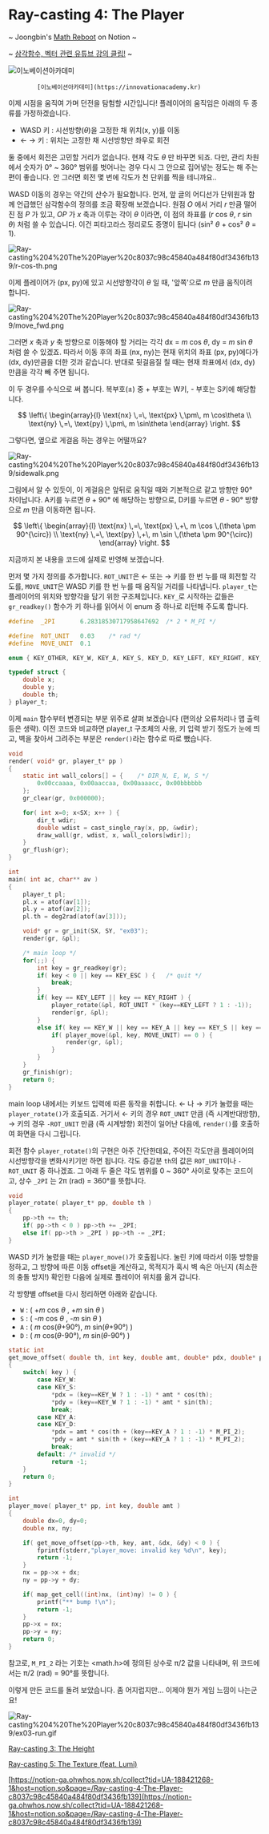 # Ray-casting 4: The Player

~ Joongbin's [Math Reboot](https://blog.insightbook.co.kr/2020/07/01/《수학-리부트-프로그래머를-위한-기초-수학》/) on Notion ~

~ [삼각함수, 벡터 관련 유튜브 강의 클립!](https://www.youtube.com/channel/UC3oEhf5Q1WxgwK44Tc80RLw/playlists) ~

![            [이노베이션아카데미](https://innovationacademy.kr)](innoaca_logo_1.png)

            [이노베이션아카데미](https://innovationacademy.kr)

이제 시점을 움직여 가며 던전을 탐험할 시간입니다! 플레이어의 움직임은 아래의 두 종류를 가정하겠습니다.

- WASD 키 : 시선방향(*θ*)을 고정한 채 위치(x, y)를 이동
- ← → 키 : 위치는 고정한 채 시선방향만 좌우로 회전

둘 중에서 회전은 고민할 거리가 없습니다. 현재 각도 *θ* 만 바꾸면 되죠. 다만, 관리 차원에서 숫자가 0° ~ 360° 범위를 벗어나는 경우 다시 그 안으로 집어넣는 정도는 해 주는 편이 좋습니다. 안 그러면 회전 몇 번에 각도가 천 단위를 찍을 테니까요..

WASD 이동의 경우는 약간의 산수가 필요합니다. 먼저, 앞 글의 어디선가 단위원과 함께 언급했던 삼각함수의 정의를 조금 확장해 보겠습니다. 원점 *O* 에서 거리 *r* 만큼 떨어진 점 *P* 가 있고, *OP* 가 *x* 축과 이루는 각이 *θ* 이라면, 이 점의 좌표를 (*r* cos *θ*, *r* sin *θ*) 처럼 쓸 수 있습니다. 이건 피타고라스 정리로도 증명이 됩니다 (sin² *θ* + cos² *θ* = 1).

![Ray-casting%204%20The%20Player%20c8037c98c45840a484f80df3436fb139/r-cos-th.png](Ray-casting%204%20The%20Player%20c8037c98c45840a484f80df3436fb139/r-cos-th.png)

이제 플레이어가 (px, py)에 있고 시선방향각이 *θ* 일 때, '앞쪽'으로 *m* 만큼 움직이려 합니다.

![Ray-casting%204%20The%20Player%20c8037c98c45840a484f80df3436fb139/move_fwd.png](Ray-casting%204%20The%20Player%20c8037c98c45840a484f80df3436fb139/move_fwd.png)

그러면 *x* 축과 *y* 축 방향으로 이동해야 할 거리는 각각 dx = *m* cos *θ*, dy = *m* sin *θ* 처럼 쓸 수 있겠죠. 따라서 이동 후의 좌표 (nx, ny)는 현재 위치의 좌표 (px, py)에다가 (dx, dy)만큼을 더한 것과 같습니다. 반대로 뒷걸음질 칠 때는 현재 좌표에서 (dx, dy)만큼을 각각 빼 주면 됩니다.

이 두 경우를 수식으로 써 봅니다. 복부호(±) 중 + 부호는 W키, - 부호는 S키에 해당합니다.

$$
\left\{ \begin{array}{l} \text{nx} \,=\, \text{px} \,\pm\, m \cos\theta \\ \text{ny} \,=\, \text{py} \,\pm\, m \sin\theta \end{array} \right.
$$

그렇다면, 옆으로 게걸음 하는 경우는 어떨까요?

![Ray-casting%204%20The%20Player%20c8037c98c45840a484f80df3436fb139/sidewalk.png](Ray-casting%204%20The%20Player%20c8037c98c45840a484f80df3436fb139/sidewalk.png)

그림에서 알 수 있듯이, 이 게걸음은 앞뒤로 움직일 때와 기본적으로 같고 방향만 90° 차이납니다. A키를 누르면 *θ* + 90° 에 해당하는 방향으로, D키를 누르면 *θ -* 90° 방향으로 *m* 만큼 이동하면 됩니다.

$$
\left\{ \begin{array}{l} \text{nx} \,=\, \text{px} \,+\, m \cos \,(\theta \pm 90^{\circ}) \\ \text{ny} \,=\, \text{py} \,+\, m \sin \,(\theta \pm 90^{\circ}) \end{array} \right.
$$

지금까지 본 내용을 코드에 실제로 반영해 보겠습니다.

먼저 몇 가지 정의를 추가합니다. `ROT_UNIT`은 ← 또는 → 키를 한 번 누를 때 회전할 각도를, `MOVE_UNIT`은 WASD 키를 한 번 누를 때 움직일 거리를 나타냅니다. `player_t`는 플레이어의 위치와 방향각을 담기 위한 구조체입니다. `KEY_`로 시작하는 값들은  `gr_readkey()` 함수가 키 하나를 읽어서 이 enum 중 하나로 리턴해 주도록 합니다.

```c
#define  _2PI       6.28318530717958647692  /* 2 * M_PI */

#define  ROT_UNIT   0.03    /* rad */
#define  MOVE_UNIT  0.1

enum { KEY_OTHER, KEY_W, KEY_A, KEY_S, KEY_D, KEY_LEFT, KEY_RIGHT, KEY_ESC };

typedef struct {
    double x;
    double y;
    double th;
} player_t;
```

이제 `main` 함수부터 변경되는 부분 위주로 살펴 보겠습니다 (편의상 오류처리나 맵 출력 등은 생략). 이전 코드와 비교하면 player_t 구조체의 사용, 키 입력 받기 정도가 눈에 띄고, 벽을 찾아서 그려주는 부분은 `render()`라는 함수로 따로 뺐습니다.

```c
void
render( void* gr, player_t* pp )
{
    static int wall_colors[] = {    /* DIR_N, E, W, S */
        0x00ccaaaa, 0x00aaccaa, 0x00aaaacc, 0x00bbbbbb
    };
    gr_clear(gr, 0x000000);

    for( int x=0; x<SX; x++ ) {
        dir_t wdir;
        double wdist = cast_single_ray(x, pp, &wdir);
        draw_wall(gr, wdist, x, wall_colors[wdir]);
    }
    gr_flush(gr);
}

int
main( int ac, char** av )
{
    player_t pl;
    pl.x = atof(av[1]);
    pl.y = atof(av[2]);
    pl.th = deg2rad(atof(av[3]));

    void* gr = gr_init(SX, SY, "ex03");
    render(gr, &pl);

    /* main loop */
    for(;;) {
        int key = gr_readkey(gr);
        if( key < 0 || key == KEY_ESC ) {   /* quit */
            break;
        }
        if( key == KEY_LEFT || key == KEY_RIGHT ) {
            player_rotate(&pl, ROT_UNIT * (key==KEY_LEFT ? 1 : -1));
            render(gr, &pl);
        }
        else if( key == KEY_W || key == KEY_A || key == KEY_S || key == KEY_D ) {
            if( player_move(&pl, key, MOVE_UNIT) == 0 ) {
                render(gr, &pl);
            }
        }
    }
    gr_finish(gr);
    return 0;
}
```

main loop 내에서는 키보드 입력에 따른 동작을 취합니다. ← 나 → 키가 눌렸을 때는 `player_rotate()`가 호출되죠. 거기서 ← 키의 경우 `ROT_UNIT` 만큼 (즉 시계반대방향), → 키의 경우 `-ROT_UNIT` 만큼 (즉 시계방향) 회전이 일어난 다음에, `render()`를 호출하여 화면을 다시 그립니다.

회전 함수 `player_rotate()`의 구현은 아주 간단한데요, 주어진 각도만큼 플레이어의 시선방향각을 변화시키기만 하면 됩니다. 각도 증감분 `th`의 값은 `ROT_UNIT`이나 `-ROT_UNIT` 중 하나겠죠. 그 아래 두 줄은 각도 범위를 0 ~ 360° 사이로 맞추는 코드이고, 상수 `_2PI` 는 2π (rad) = 360°를 뜻합니다.

```c
void
player_rotate( player_t* pp, double th )
{
    pp->th += th;
    if( pp->th < 0 ) pp->th += _2PI;
    else if( pp->th > _2PI ) pp->th -= _2PI;
}
```

WASD 키가 눌렸을 때는 `player_move()`가 호출됩니다. 눌린 키에 따라서 이동 방향을 정하고, 그 방향에 따른 이동 offset을 계산하고, 목적지가 혹시 벽 속은 아닌지 (최소한의 충돌 방지!) 확인한 다음에 실제로 플레이어 위치를 옮겨 갑니다.

각 방향별 offset을 다시 정리하면 아래와 같습니다.

- `W` : ( +*m* cos *θ* , +*m* sin *θ* )
- `S` : ( -*m* cos *θ* , -*m* sin *θ* )
- `A` : ( *m* cos(*θ*+90°), *m* sin(*θ*+90°) )
- `D` : ( *m* cos(*θ*-90°), *m* sin(*θ*-90°) )

```c
static int
get_move_offset( double th, int key, double amt, double* pdx, double* pdy )
{
    switch( key ) {
        case KEY_W:
        case KEY_S:
            *pdx = (key==KEY_W ? 1 : -1) * amt * cos(th);
            *pdy = (key==KEY_W ? 1 : -1) * amt * sin(th);
            break;
        case KEY_A:
        case KEY_D:
            *pdx = amt * cos(th + (key==KEY_A ? 1 : -1) * M_PI_2);
            *pdy = amt * sin(th + (key==KEY_A ? 1 : -1) * M_PI_2);
            break;
        default: /* invalid */
            return -1;
    }
    return 0;
}

int
player_move( player_t* pp, int key, double amt )
{
    double dx=0, dy=0;
    double nx, ny;

    if( get_move_offset(pp->th, key, amt, &dx, &dy) < 0 ) {
        fprintf(stderr,"player_move: invalid key %d\n", key);
        return -1;
    }
    nx = pp->x + dx;
    ny = pp->y + dy;

    if( map_get_cell((int)nx, (int)ny) != 0 ) {
        printf("** bump !\n");
        return -1;
    }
    pp->x = nx;
    pp->y = ny;
    return 0;
}
```

참고로, `M_PI_2` 라는 기호는 <math.h>에 정의된 상수로 π/2 값을 나타내며, 위 코드에서는 π/2 (rad) = 90°를 뜻합니다.

이렇게 만든 코드를 돌려 보았습니다. 좀 어지럽지만... 이제야 뭔가 게임 느낌이 나는군요!

![Ray-casting%204%20The%20Player%20c8037c98c45840a484f80df3436fb139/ex03-run.gif](Ray-casting%204%20The%20Player%20c8037c98c45840a484f80df3436fb139/ex03-run.gif)

[Ray-casting 3: The Height](Ray-casting%203%20The%20Height%20421cb7ed93524f29bfab22ffd380dbb5.md)

[Ray-casting 5: The Texture (feat. Lumi)](Ray-casting%205%20The%20Texture%20(feat%20Lumi)%20a800b9dff5774f83a5a11e8eb94e84da.md)

[https://notion-ga.ohwhos.now.sh/collect?tid=UA-188421268-1&host=notion.so&page=/Ray-casting-4-The-Player-c8037c98c45840a484f80df3436fb139](https://notion-ga.ohwhos.now.sh/collect?tid=UA-188421268-1&host=notion.so&page=/Ray-casting-4-The-Player-c8037c98c45840a484f80df3436fb139)
